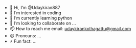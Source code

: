 - 👋 Hi, I’m @Udaykiran887
- 👀 I’m interested in coding
- 🌱 I’m currently learning python
- 💞️ I’m looking to collaborate on ...
- 📫 How to reach me email: udaykirankothagattu@gmail.com
- 😄 Pronouns: ...
- ⚡ Fun fact: ...

<!---
Udaykiran887/Udaykiran887 is a ✨ special ✨ repository because its `README.md` (this file) appears on your GitHub profile.
You can click the Preview link to take a look at your changes.
--->
